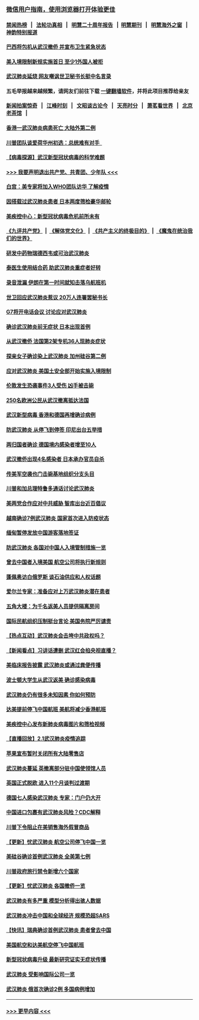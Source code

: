 ### [微信用户指南，使用浏览器打开体验更佳](https://github.com/gfw-breaker/banned-news1/blob/master/indexes/wechat-guide.md?t=0)
#### [禁闻热榜](热点新闻.md?t=0)  &nbsp;&nbsp;|&nbsp;&nbsp; [法轮功真相](https://github.com/gfw-breaker/truth/blob/master/README.md?t=0) &nbsp;&nbsp;|&nbsp;&nbsp; [明慧二十周年报告](https://github.com/gfw-breaker/mh-reports/blob/master/README.md?t=0) &nbsp;&nbsp;|&nbsp;&nbsp;[明慧期刊](https://github.com/gfw-breaker/mh-qikan) &nbsp;&nbsp;|&nbsp;&nbsp; [明慧海外之窗](https://github.com/gfw-breaker/mh-news/blob/master/README.md?t=0) &nbsp;&nbsp;|&nbsp;&nbsp; [神韵特别报道](https://github.com/gfw-breaker/mh-news/blob/master/shenyun.md?t=0)
#### [巴西将包机从武汉撤侨 并宣布卫生紧急状态](../pages/nsc418/n11843418.md?t=02041722) 
#### [美入境限制新规实施首日 至少1外国人被拒](../pages/nsc418/n11843058.md?t=02041722) 
#### [武汉肺炎延烧 网友嘲讽世卫秘书长挺中名言录](../pages/nsc418/n11843056.md?t=02041722) 
#### 五毛举报越来越频繁，请网友们前往下载 [一键翻墙软件](https://github.com/gfw-breaker/ssr-accounts)，并将此项目推荐给亲友
#### [新闻拍案惊奇](https://github.com/gfw-breaker/banned-news1/blob/master/pages/link4.md) &nbsp;&nbsp;|&nbsp;&nbsp; [江峰时刻](https://github.com/gfw-breaker/banned-news1/blob/master/pages/link4.md) &nbsp;&nbsp;|&nbsp;&nbsp; [文昭谈古论今](https://github.com/gfw-breaker/banned-news1/blob/master/pages/link4.md) &nbsp;&nbsp;|&nbsp;&nbsp; [天亮时分](https://github.com/gfw-breaker/banned-news1/blob/master/pages/link4.md) &nbsp;&nbsp;|&nbsp;&nbsp; [萧茗看世界](https://github.com/gfw-breaker/banned-news1/blob/master/pages/link4.md) &nbsp;&nbsp;|&nbsp;&nbsp; [北京老茶馆](https://github.com/gfw-breaker/banned-news1/blob/master/pages/link4.md) &nbsp;&nbsp;|&nbsp;&nbsp; 
#### [香港一武汉肺炎病患死亡 大陆外第二例](../pages/nsc418/n11843026.md?t=02041722) 
#### [川普团队谈爱荷华州初选：总统难有对手  ](../pages/nsc418/n11842867.md?t=02041722) 
#### [【病毒探源】武汉新型冠状病毒的科学难题](../pages/nsc418/n11842176.md?t=02041722) 
#### [>>> 我要声明退出共产党、共青团、少年队 <<<](https://github.com/begood0513/goodnews/blob/master/quit/letter.md) 
#### [白宫：美专家将加入WHO团队访华 了解疫情](../pages/nsc418/n11842198.md?t=02041722) 
#### [因搭载过武汉肺炎患者 日本两度筛检豪华邮轮](../pages/nsc418/n11842447.md?t=02041722) 
#### [美疾控中心：新型冠状病毒危机前所未有](../pages/nsc418/n11842406.md?t=02041722) 
#### [《九评共产党》](https://github.com/begood0513/9ping.md/blob/master/README.md) &nbsp;|&nbsp; [《解体党文化》](../../../../jtdwh.md/blob/master/README.md)  &nbsp;|&nbsp; [《共产主义的终极目的》](../../../../gczydzjmd.md/blob/master/README.md) &nbsp;|&nbsp; [《魔鬼在统治我们的世界》](../../../../mgztzwmdsj.md/blob/master/README.md) 
#### [研发中药物瑞德西韦或可治武汉肺炎](../pages/nsc418/n11842100.md?t=02041722) 
#### [泰医生使用结合药 助武汉肺炎重症者好转](../pages/nsc418/n11842096.md?t=02041722) 
#### [录音泄漏 伊朗在第一时间就知击落乌航班机](../pages/nsc418/n11842002.md?t=02041722) 
#### [世卫回应武汉肺炎惹议 20万人连署罢秘书长](../pages/nsc418/n11841664.md?t=02041722) 
#### [G7将开电话会议 讨论应对武汉肺炎](../pages/nsc418/n11841658.md?t=02041722) 
#### [确诊武汉肺炎前无症状 日本出现首例](../pages/nsc418/n11841567.md?t=02041722) 
#### [从武汉撤侨 法国第2架专机36人现肺炎症状](../pages/nsc418/n11841382.md?t=02041722) 
#### [探亲女子确诊染上武汉肺炎 加州硅谷第二例](../pages/nsc418/n11839784.md?t=02041722) 
#### [应对武汉肺炎 美国土安全部开始实施入境限制](../pages/nsc418/n11839729.md?t=02041722) 
#### [伦敦发生恐袭事件3人受伤 凶手被击毙](../pages/nsc418/n11839442.md?t=02041722) 
#### [250名欧洲公民从武汉撤离抵达法国](../pages/nsc418/n11839438.md?t=02041722) 
#### [武汉新型病毒 香港和德国再增确诊病例](../pages/nsc418/n11839381.md?t=02041722) 
#### [防武汉肺炎 从停飞到停签 印尼出台五举措](../pages/nsc418/n11839282.md?t=02041722) 
#### [两归国者确诊 德国境内感染者增至10人](../pages/nsc418/n11839164.md?t=02041722) 
#### [武汉撤侨出现4名感染者 日本承办官员自杀](../pages/nsc418/n11839044.md?t=02041722) 
#### [传美军空袭也门击毙基地组织分支头目](../pages/nsc418/n11839210.md?t=02041722) 
#### [川普和加总理特鲁多通话讨论武汉肺炎](../pages/nsc418/n11839128.md?t=02041722) 
#### [美两党合作应对中共威胁 智库出台近百倡议](../pages/nsc418/n11838437.md?t=02041722) 
#### [越南确诊7例武汉肺炎 国家首次进入防疫状态](../pages/nsc418/n11838860.md?t=02041722) 
#### [缅甸暂停发放中国游客落地签证](../pages/nsc418/n11838730.md?t=02041722) 
#### [防武汉肺炎 各国对中国人入境管制措施一览](../pages/nsc418/n11838726.md?t=02041722) 
#### [曾去中国者入境美国 航空公司将执行新规则](../pages/nsc418/n11838375.md?t=02041722) 
#### [蓬佩奥访白俄罗斯 谈石油供应和人权话题](../pages/nsc418/n11838242.md?t=02041722) 
#### [爱尔兰专家：准备应对上万武汉肺炎潜在患者](../pages/nsc418/n11837978.md?t=02041722) 
#### [五角大楼：为千名返美人员提供隔离房间](../pages/nsc418/n11837831.md?t=02041722) 
#### [国际民航组织压制挺台言论 美国务院严厉谴责](../pages/nsc418/n11837791.md?t=02041722) 
#### [【热点互动】武汉肺炎会击垮中共政权吗？](../pages/nsc418/n11837779.md?t=02041722) 
#### [【新闻看点】习讲话遭删 武汉红会掐央视直播？](../pages/nsc418/n11837573.md?t=02041722) 
#### [美临床报告披露 武汉肺炎或通过粪便传播](../pages/nsc418/n11837626.md?t=02041722) 
#### [波士顿大学生从武汉返美 确诊感染病毒](../pages/nsc418/n11837580.md?t=02041722) 
#### [武汉肺炎仍有很多未知因素 你如何预防](../pages/nsc418/n11837666.md?t=02041722) 
#### [达美提前停飞中国航班 美航将减少香港航班](../pages/nsc418/n11837649.md?t=02041722) 
#### [美疾控中心发布新肺炎病毒图片和筛检视频](../pages/nsc418/n11837491.md?t=02041722) 
#### [【直播回放】2.1武汉肺炎疫情追踪](../pages/nsc418/n11837232.md?t=02041722) 
#### [苹果宣布暂时关闭所有大陆零售店](../pages/nsc418/n11837097.md?t=02041722) 
#### [武汉肺炎蔓延 英撤离部分驻中国使领馆人员](../pages/nsc418/n11837061.md?t=02041722) 
#### [英国正式脱欧 进入11个月谈判过渡期](../pages/nsc418/n11836911.md?t=02041722) 
#### [德国七人感染武汉肺炎 专家：门户仍大开](../pages/nsc418/n11836344.md?t=02041722) 
#### [中国进口包裹有武汉肺炎风险？CDC解释](../pages/nsc418/n11836321.md?t=02041722) 
#### [川普下令阻止在美销售海外假冒商品](../pages/nsc418/n11836261.md?t=02041722) 
#### [【更新】忧武汉肺炎 航空公司停飞中国一览](../pages/nsc418/n11835931.md?t=02041722) 
#### [美硅谷确诊首例武汉肺炎 全美第七例](../pages/nsc418/n11836093.md?t=02041722) 
#### [川普政府旅行禁令新增六个国家](../pages/nsc418/n11836083.md?t=02041722) 
#### [【更新】忧武汉肺炎 各国撤侨一览](../pages/nsc418/n11835673.md?t=02041722) 
#### [武汉肺炎有多严重 模型分析得出骇人数据](../pages/nsc418/n11835829.md?t=02041722) 
#### [武汉肺炎冲击中国和全球经济 规模恐超SARS](../pages/nsc418/n11835652.md?t=02041722) 
#### [【快讯】瑞典确诊首例武汉肺炎 患者曾去中国](../pages/nsc418/n11835675.md?t=02041722) 
#### [美国航空和达美航空停飞中国航班](../pages/nsc418/n11835567.md?t=02041722) 
#### [新型冠状病毒升级 最新研究证实无症状传播](../pages/nsc418/n11835589.md?t=02041722) 
#### [武汉肺炎 受影响国际公司一览](../pages/nsc418/n11835538.md?t=02041722) 
#### [武汉肺炎 俄首次确诊2例 多国病例增加](../pages/nsc418/n11835295.md?t=02041722) 

----
#### [ >>> 更早内容 <<< ](../indexes/nsc418-earlier.md)

